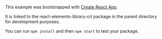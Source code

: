 This example was bootstrapped with [Create React App](https://github.com/facebook/create-react-app).

It is linked to the react-elements-library-crl package in the parent directory for development purposes.

You can run `npm install` and then `npm start` to test your package.
